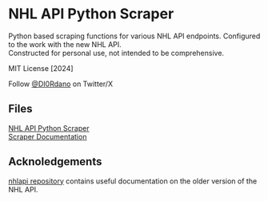 # NHL API Python Scraper

Python based scraping functions for various NHL API endpoints. Configured to the work with the new NHL API. </br>
Constructed for personal use, not intended to be comprehensive. </br>

MIT License [2024] </br>

Follow [@DI0Rdano](https://twitter.com/DI0Rdano) on Twitter/X

## Files

[NHL API Python Scraper](https://github.com/DI0Rdano/NHL-API-Python-Scraper/blob/main/nhlAPI.py) </br>
[Scraper Documentation](https://github.com/DI0Rdano/NHL-API-Python-Scraper/blob/main/scraperDocumentation.md)

## Acknoledgements

[nhlapi repository](https://gitlab.com/dword4/nhlapi) contains useful documentation on the older version of the NHL API.
